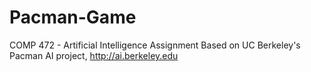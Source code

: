 # Pacman-Game

COMP 472 - Artificial Intelligence Assignment 
Based on UC Berkeley's Pacman AI project, http://ai.berkeley.edu
